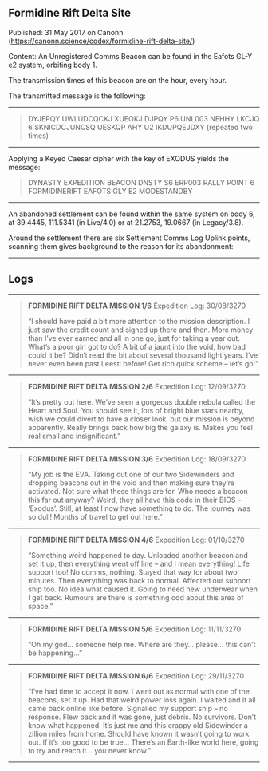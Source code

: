 ## Formidine Rift Delta Site

Published: 31 May 2017 on Canonn (https://canonn.science/codex/formidine-rift-delta-site/)

Content: An Unregistered Comms Beacon can be found in the Eafots GL-Y e2 system, orbiting body 1. 

The transmission times of this beacon are on the hour, every hour.

The transmitted message is the following:

* * *

> 
> DYJEPQY UWLUDCQCKJ XUEOKJ
> DJPQY P6 UNL003
> NEHHY LKCJQ 6
> SKNICDCJUNCSQ
> UESKQP AHY U2
> IKDUPQEJDXY
> (repeated two times)

* * *

Applying a Keyed Caesar cipher with the key of EXODUS yields the message:

> 
> DYNASTY EXPEDITION BEACON
> DNSTY S6 ERP003
> RALLY POINT 6
> FORMIDINERIFT
> EAFOTS GLY E2
> MODESTANDBY

* * *

An abandoned settlement can be found within the same system on body 6, at 39.4445, 111.5341 (in Live/4.0) or at 21.2753, 19.0667 (in Legacy/3.8).

Around the settlement there are six Settlement Comms Log Uplink points, scanning them gives background to the reason for its abandonment:

* * *

## Logs

* * *

> 
> **FORMIDINE RIFT DELTA MISSION 1/6**
> Expedition Log: 30/08/3270
> 
> “I should have paid a bit more attention to the mission description. I just saw the credit count and signed up there and then. More money than I’ve ever earned and all in one go, just for taking a year out. What’s a poor girl got to do? A bit of a jaunt into the void, how bad could it be? Didn’t read the bit about several thousand light years. I’ve never even been past Leesti before! Get rich quick scheme – let’s go!”

* * *

> 
> **FORMIDINE RIFT DELTA MISSION 2/6**
> Expedition Log: 12/09/3270
> 
> “It’s pretty out here. We’ve seen a gorgeous double nebula called the Heart and Soul. You should see it, lots of bright blue stars nearby, wish we could divert to have a closer look, but our mission is beyond apparently. Really brings back how big the galaxy is. Makes you feel real small and insignificant.”

* * *

> 
> **FORMIDINE RIFT DELTA MISSION 3/6**
> Expedition Log: 18/09/3270
> 
> “My job is the EVA. Taking out one of our two Sidewinders and dropping beacons out in the void and then making sure they’re activated. Not sure what these things are for. Who needs a beacon this far out anyway? Weird, they all have this code in their BIOS – ‘Exodus’. Still, at least I now have something to do. The journey was so dull! Months of travel to get out here.”

* * *

> 
> **FORMIDINE RIFT DELTA MISSION 4/6**
> Expedition Log: 01/10/3270
> 
> “Something weird happened to day. Unloaded another beacon and set it up, then everything went off line – and l mean everything! Life support too! No comms, nothing. Stayed that way for about two minutes. Then everything was back to normal. Affected our support ship too. No idea what caused it. Going to need new underwear when I get back. Rumours are there is something odd about this area of space.”

* * *

> 
> **FORMIDINE RIFT DELTA MISSION 5/6**
> Expedition Log: 11/11/3270
> 
> “Oh my god… someone help me. Where are they… please… this can’t be happening…”

* * *

> 
> **FORMIDINE RIFT DELTA MISSION 6/6**
> Expedition Log: 29/11/3270
> 
> “I’ve had time to accept it now. I went out as normal with one of the beacons, set it up. Had that weird power loss again. I waited and it all came back online like before. Signalled my support ship – no response. Flew back and it was gone, just debris. No survivors. Don’t know what happened. It’s just me and this crappy old Sidewinder a zillion miles from home. Should have known it wasn’t going to work out. If it’s too good to be true… There’s an Earth-like world here, going to try and reach it… you never know.”

* * *